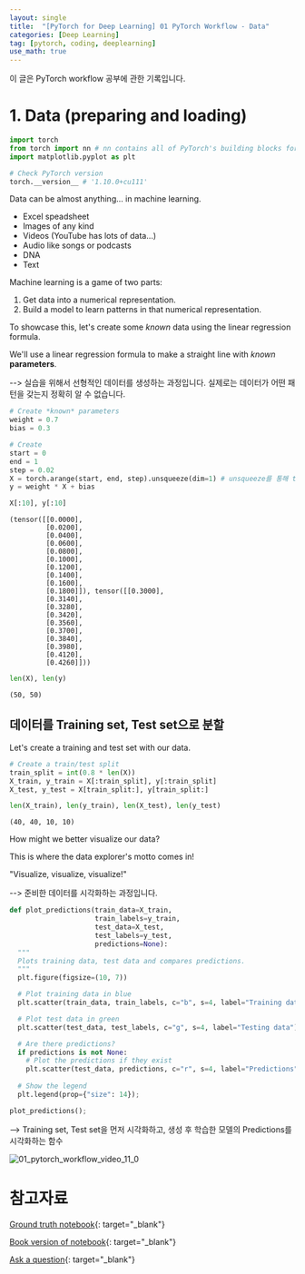 ```yaml
---
layout: single
title:  "[PyTorch for Deep Learning] 01 PyTorch Workflow - Data"
categories: [Deep Learning]
tag: [pytorch, coding, deeplearning]
use_math: true
---
```


이 글은 PyTorch workflow 공부에 관한 기록입니다.


# 1. Data (preparing and loading)

```python
import torch
from torch import nn # nn contains all of PyTorch's building blocks for neural networks 
import matplotlib.pyplot as plt

# Check PyTorch version
torch.__version__ # '1.10.0+cu111'
```


Data can be almost anything... in machine learning.

* Excel speadsheet
* Images of any kind
* Videos (YouTube has lots of data...)
* Audio like songs or podcasts
* DNA 
* Text

Machine learning is a game of two parts: 
1. Get data into a numerical representation.
2. Build a model to learn patterns in that numerical representation.

To showcase this, let's create some *known* data using the linear regression formula.

We'll use a linear regression formula to make a straight line with *known* **parameters**. 

--> 실습을 위해서 선형적인 데이터를 생성하는 과정입니다. 실제로는 데이터가 어떤 패턴을 갖는지 정확히 알 수 없습니다.


```python
# Create *known* parameters
weight = 0.7
bias = 0.3

# Create
start = 0
end = 1
step = 0.02
X = torch.arange(start, end, step).unsqueeze(dim=1) # unsqueeze를 통해 tensor화한다.
y = weight * X + bias 

X[:10], y[:10]
```




    (tensor([[0.0000],
             [0.0200],
             [0.0400],
             [0.0600],
             [0.0800],
             [0.1000],
             [0.1200],
             [0.1400],
             [0.1600],
             [0.1800]]), tensor([[0.3000],
             [0.3140],
             [0.3280],
             [0.3420],
             [0.3560],
             [0.3700],
             [0.3840],
             [0.3980],
             [0.4120],
             [0.4260]]))




```python
len(X), len(y)
```




    (50, 50)



## 데이터를 Training set, Test set으로 분할

Let's create a training and test set with our data.


```python
# Create a train/test split
train_split = int(0.8 * len(X))
X_train, y_train = X[:train_split], y[:train_split]
X_test, y_test = X[train_split:], y[train_split:] 

len(X_train), len(y_train), len(X_test), len(y_test)
```




    (40, 40, 10, 10)



How might we better visualize our data?

This is where the data explorer's motto comes in!

"Visualize, visualize, visualize!" 

--> 준비한 데이터를 시각화하는 과정입니다.


```python
def plot_predictions(train_data=X_train,
                     train_labels=y_train,
                     test_data=X_test,
                     test_labels=y_test,
                     predictions=None):
  """
  Plots training data, test data and compares predictions.
  """
  plt.figure(figsize=(10, 7))

  # Plot training data in blue
  plt.scatter(train_data, train_labels, c="b", s=4, label="Training data")

  # Plot test data in green
  plt.scatter(test_data, test_labels, c="g", s=4, label="Testing data")

  # Are there predictions?
  if predictions is not None:
    # Plot the predictions if they exist
    plt.scatter(test_data, predictions, c="r", s=4, label="Predictions")
  
  # Show the legend
  plt.legend(prop={"size": 14});
```


```python
plot_predictions();
```

--> Training set, Test set을 먼저 시각화하고, 생성 후 학습한 모델의 Predictions를 시각화하는 함수

![01_pytorch_workflow_video_11_0](https://github.com/yesnote/yesnote.github.io/assets/173476188/cfefcaca-c16b-4370-a563-9a55d4332a26)

# 참고자료

[Ground truth notebook](https://github.com/mrdbourke/pytorch-deep-learning/blob/main/01_pytorch_workflow.ipynb){: target="_blank"}

[Book version of notebook](https://www.learnpytorch.io/01_pytorch_workflow/){: target="_blank"}

[Ask a question](https://github.com/mrdbourke/pytorch-deep-learning/discussions){: target="_blank"}